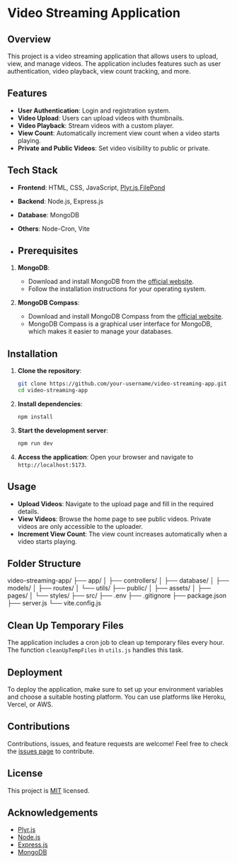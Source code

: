 # Video Streaming Application

## Overview

This project is a video streaming application that allows users to upload, view, and manage videos. The application includes features such as user authentication, video playback, view count tracking, and more.

## Features

- **User Authentication**: Login and registration system.
- **Video Upload**: Users can upload videos with thumbnails.
- **Video Playback**: Stream videos with a custom player.
- **View Count**: Automatically increment view count when a video starts playing.
- **Private and Public Videos**: Set video visibility to public or private.
## Tech Stack

- **Frontend**: HTML, CSS, JavaScript, [Plyr.js](https://plyr.io/),[FilePond](https://pqina.nl/filepond/)
- **Backend**: Node.js, Express.js
- **Database**: MongoDB
- **Others**: Node-Cron, Vite
  
- ## Prerequisites

1. **MongoDB**:
   - Download and install MongoDB from the [official website](https://www.mongodb.com/try/download/community).
   - Follow the installation instructions for your operating system.

2. **MongoDB Compass**:
   - Download and install MongoDB Compass from the [official website](https://www.mongodb.com/try/download/compass).
   - MongoDB Compass is a graphical user interface for MongoDB, which makes it easier to manage your databases.

## Installation

1. **Clone the repository**:
    ```bash
    git clone https://github.com/your-username/video-streaming-app.git
    cd video-streaming-app
    ```

2. **Install dependencies**:
    ```bash
    npm install
    ```
    
3. **Start the development server**:
    ```bash
    npm run dev
    ```

4. **Access the application**:
   Open your browser and navigate to `http://localhost:5173`.

## Usage

- **Upload Videos**: Navigate to the upload page and fill in the required details.
- **View Videos**: Browse the home page to see public videos. Private videos are only accessible to the uploader.
- **Increment View Count**: The view count increases automatically when a video starts playing.

## Folder Structure

video-streaming-app/
├── app/
│ ├── controllers/
│ ├── database/
│ ├── models/
│ ├── routes/
│ └── utils/
├── public/
│ ├── assets/
│ ├── pages/
│ └── styles/
├── src/
├── .env
├── .gitignore
├── package.json
├── server.js
└── vite.config.js

## Clean Up Temporary Files

The application includes a cron job to clean up temporary files every hour. The function `cleanUpTempFiles` in `utils.js` handles this task.

## Deployment

To deploy the application, make sure to set up your environment variables and choose a suitable hosting platform. You can use platforms like Heroku, Vercel, or AWS.

## Contributions

Contributions, issues, and feature requests are welcome! Feel free to check the [issues page](https://github.com/your-username/video-streaming-app/issues) to contribute.

## License

This project is [MIT](LICENSE) licensed.

## Acknowledgements

- [Plyr.js](https://plyr.io/)
- [Node.js](https://nodejs.org/)
- [Express.js](https://expressjs.com/)
- [MongoDB](https://www.mongodb.com/)
